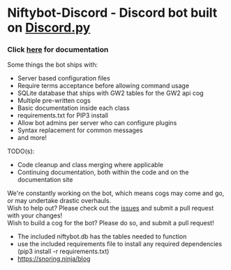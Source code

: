 # Niftybot-Discord - Discord bot built on [Discord.py](https://github.com/Rapptz/discord.py)  
  
  ### Click [here](https://docs.snoring.ninja/niftybot-discord) for documentation

Some things the bot ships with:

 * Server based configuration files
 * Require terms acceptance before allowing command usage
 * SQLite database that ships with GW2 tables for the GW2 api cog
 * Multiple pre-written cogs
 * Basic documentation inside each class
 * requirements.txt for PIP3 install
 * Allow bot admins per server who can configure plugins
 * Syntax replacement for common messages
 * and more!

TODO(s):
 * Code cleanup and class merging where applicable
 * Continuing documentation, both within the code and on the documentation site

We're constantly working on the bot, which means cogs may come and go, or may undertake drastic overhauls.  
Wish to help out? Please check out the [issues](https://github.com/snoringninja/niftybot-discord/issues) and submit a pull request with your changes!  
Wish to build a cog for the bot? Please do so, and submit a pull request!

* The included niftybot.db has the tables needed to function
* use the included requirements file to install any required dependencies (pip3 install -r requirements.txt)
* https://snoring.ninja/blog
